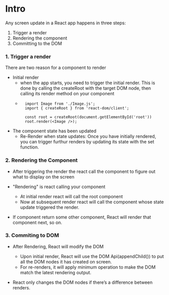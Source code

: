 # Intro
Any screen update in a React app happens in three steps:
1. Trigger a render
2. Rendering the component
3. Committing to the DOM

### 1. Trigger a render
There are two reason for a component to render
- Initial render
    - when the app starts, you need to trigger the initial render. This is done by calling the createRoot with the target DOM node, then calling its render method on your component 
    - ```
        import Image from './Image.js';
        import { createRoot } from 'react-dom/client';

        const root = createRoot(document.getElementById('root'))
        root.render(<Image />);
        ```
- The component state has been updated
    - Re-Render when state updates: Once you have initially rendered, you can trigger furthur renders by updating its state with the set function.

### 2. Rendering the Component
- After triggering the render the react call the component to figure out what to display on the screen

- "Rendering" is react calling your component 

    - At initial render react will call the root component 
    * Now at subsequent render react will call the component whose state update triggered the render.

- If component return some other component, React will render that component next, so on. 

### 3. Commiting to DOM
- After Rendering, React will modify the DOM

    - Upon initial render, React will use the DOM Api(appendChild()) to put all the DOM nodes it has created on screen.
    * For re-renders, it will apply minimum operation to make the DOM match the latest rendering output.

- React only changes the DOM nodes if there’s a difference between renders. 

